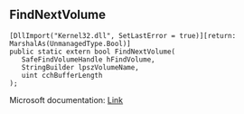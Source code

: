 ## FindNextVolume

```
[DllImport("Kernel32.dll", SetLastError = true)][return: MarshalAs(UnmanagedType.Bool)]
public static extern bool FindNextVolume(
   SafeFindVolumeHandle hFindVolume,
   StringBuilder lpszVolumeName,
   uint cchBufferLength
);
```

Microsoft documentation: [Link](https://docs.microsoft.com/en-us/windows/win32/api/fileapi/nf-fileapi-findnextvolumew)

